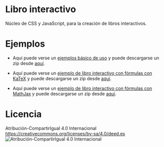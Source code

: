 # Libro interactivo
Núcleo de CSS y JavaScript, para la creación de libros interactivos.

# Ejemplos
* Aquí puede verse un [ejemplos básico de uso](https://jlongi.github.io/libro_interactivo_simple/index.html) y puede descargarse un zip desde [aquí](https://github.com/jlongi/libro_interactivo_simple/archive/master.zip).

* Aquí puede verse un [ejemplo de libro interactivo con fórmulas con KaTeX](https://jlongi.github.io/libro_interactivo_katex/index.html) y puede descargarse un zip desde [aquí](https://github.com/jlongi/libro_interactivo_katex/archive/master.zip).

* Aquí puede verse un [ejemplo de libro interactivo con fórmulas con MathJax](https://jlongi.github.io/libro_interactivo_mathjax/index.html) y puede descargarse un zip desde [aquí](https://github.com/jlongi/libro_interactivo_mathjax/archive/master.zip).

# Licencia 
Atribución-CompartirIgual 4.0 Internacional 
https://creativecommons.org/licenses/by-sa/4.0/deed.es
<br>
![Atribución-CompartirIgual 4.0 Internacional](https://mirrors.creativecommons.org/presskit/buttons/88x31/svg/by-sa.svg)